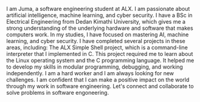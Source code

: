 I am Juma, a software engineering student at ALX. I am passionate about artificial intelligence, machine learning, and cyber security. 
I have a BSc in Electrical Engineering from Dedan Kimathi University, which gives me a strong understanding of the underlying hardware and software that makes computers work.
In my studies, I have focused on mastering AI, machine learning, and cyber security. I have completed several projects in these areas, including:
The ALX Simple Shell project, which is a command-line interpreter that I implemented in C. 
This project required me to learn about the Linux operating system and the C programming language. 
It helped me to develop my skills in modular programming, debugging, and working independently.
I am a hard worker and I am always looking for new challenges. I am confident that I can make a positive impact on the world through my work in software engineering.
Let's connect and collaborate to solve problems in software engoneering.
<!---
Codejuma/Codejuma is a ✨ special ✨ repository because its `README.md` (this file) appears on your GitHub profile.
You can click the Preview link to take a look at your changes.
--->

